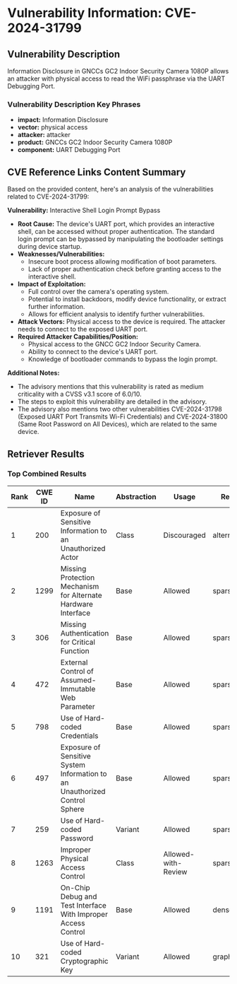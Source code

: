 # Vulnerability Information: CVE-2024-31799

## Vulnerability Description
Information Disclosure in GNCCs GC2 Indoor Security Camera 1080P allows an attacker with physical access to read the WiFi passphrase via the UART Debugging Port.

### Vulnerability Description Key Phrases
- **impact:** Information Disclosure
- **vector:** physical access
- **attacker:** attacker
- **product:** GNCCs GC2 Indoor Security Camera 1080P
- **component:** UART Debugging Port

## CVE Reference Links Content Summary
Based on the provided content, here's an analysis of the vulnerabilities related to CVE-2024-31799:

**Vulnerability:** Interactive Shell Login Prompt Bypass

*   **Root Cause:** The device's UART port, which provides an interactive shell, can be accessed without proper authentication. The standard login prompt can be bypassed by manipulating the bootloader settings during device startup.
*   **Weaknesses/Vulnerabilities:**
    *   Insecure boot process allowing modification of boot parameters.
    *   Lack of proper authentication check before granting access to the interactive shell.
*   **Impact of Exploitation:**
    *   Full control over the camera's operating system.
    *   Potential to install backdoors, modify device functionality, or extract further information.
    *   Allows for efficient analysis to identify further vulnerabilities.
*   **Attack Vectors:** Physical access to the device is required. The attacker needs to connect to the exposed UART port.
*   **Required Attacker Capabilities/Position:**
    *   Physical access to the GNCC GC2 Indoor Security Camera.
    *   Ability to connect to the device's UART port.
    *   Knowledge of bootloader commands to bypass the login prompt.

**Additional Notes:**

*   The advisory mentions that this vulnerability is rated as medium criticality with a CVSS v3.1 score of 6.0/10.
*   The steps to exploit this vulnerability are detailed in the advisory.
*   The advisory also mentions two other vulnerabilities CVE-2024-31798 (Exposed UART Port Transmits Wi-Fi Credentials) and CVE-2024-31800 (Same Root Password on All Devices), which are related to the same device.

## Retriever Results

### Top Combined Results

| Rank | CWE ID | Name | Abstraction | Usage  | Retrievers | Individual Scores |
|------|--------|------|-------------|-------|------------|-------------------|
| 1 | 200 | Exposure of Sensitive Information to an Unauthorized Actor | Class | Discouraged | alternate_terms | 0.800 |
| 2 | 1299 | Missing Protection Mechanism for Alternate Hardware Interface | Base | Allowed | sparse | 0.048 |
| 3 | 306 | Missing Authentication for Critical Function | Base | Allowed | sparse | 0.044 |
| 4 | 472 | External Control of Assumed-Immutable Web Parameter | Base | Allowed | sparse | 0.043 |
| 5 | 798 | Use of Hard-coded Credentials | Base | Allowed | sparse | 0.043 |
| 6 | 497 | Exposure of Sensitive System Information to an Unauthorized Control Sphere | Base | Allowed | sparse | 0.042 |
| 7 | 259 | Use of Hard-coded Password | Variant | Allowed | sparse | 0.041 |
| 8 | 1263 | Improper Physical Access Control | Class | Allowed-with-Review | sparse | 0.040 |
| 9 | 1191 | On-Chip Debug and Test Interface With Improper Access Control | Base | Allowed | dense | 0.508 |
| 10 | 321 | Use of Hard-coded Cryptographic Key | Variant | Allowed | graph | 0.002 |

